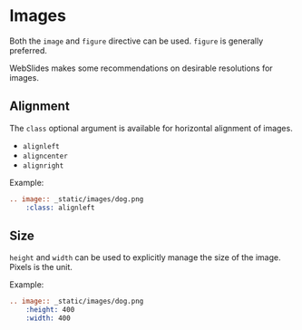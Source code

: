 # Images

Both the `image` and `figure` directive can be used.  `figure`
is generally preferred.

WebSlides makes some recommendations on desirable resolutions for
images.

## Alignment

The `class` optional argument is available for horizontal alignment
of images.

- `alignleft`
- `aligncenter`
- `alignright`

Example:

```rst
.. image:: _static/images/dog.png
    :class: alignleft
```

## Size

`height` and `width` can be used to explicitly manage the size of the
image.  Pixels is the unit.

Example:

```rst
.. image:: _static/images/dog.png
    :height: 400
    :width: 400
```